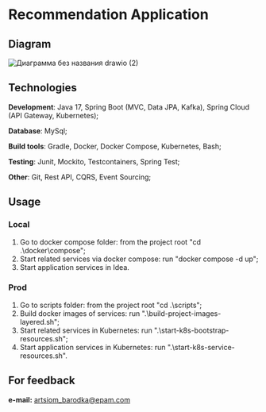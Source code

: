 # Recommendation Application

## Diagram
![Диаграмма без названия drawio (2)](https://user-images.githubusercontent.com/34836796/235269204-629ec5eb-29dd-4fc0-b635-43594ad017d8.png)

## Technologies

**Development**: Java 17, Spring Boot (MVC, Data JPA, Kafka), Spring Cloud (API Gateway, Kubernetes);

**Database**: MySql;

**Build tools**: Gradle, Docker, Docker Compose, Kubernetes, Bash;

**Testing**: Junit, Mockito, Testcontainers, Spring Test;

**Other**: Git, Rest API, CQRS, Event Sourcing;

## Usage

### Local

1) Go to docker compose folder: from the project root "cd .\docker\compose";
3) Start related services via docker compose: run "docker compose -d up";
4) Start application services in Idea.

### Prod

1) Go to scripts folder: from the project root "cd .\scripts";
2) Build docker images of services: run ".\build-project-images-layered.sh";
3) Start related services in Kubernetes: run ".\start-k8s-bootstrap-resources.sh";
4) Start application services in Kubernetes: run ".\start-k8s-service-resources.sh".

## For feedback
**e-mail:** artsiom_barodka@epam.com     

